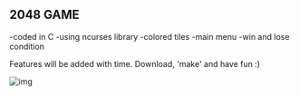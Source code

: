 ## 2048 GAME

-coded in C
-using ncurses library
-colored tiles
-main menu
-win and lose condition

Features will be added with time.
Download, 'make' and have fun :)

![img](https://camo.githubusercontent.com/1259bc22a7c3f5d012e2f99b5157ee46c8db99f3/687474703a2f2f692e696d6775722e636f6d2f33346e6d6366632e706e67)
